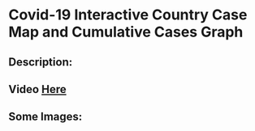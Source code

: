 # Covid-19 Interactive Country Case Map and Cumulative Cases Graph

## Description:

## Video [Here](https://youtu.be/jKFioZ_PGDY)

## Some Images:
